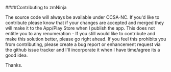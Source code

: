 ####Contributing to zmNinja

The source code will always be available under CCSA-NC. If you'd like to contribute please know that if your changes are accepted and merged they will make it to the App/Play Store when I publish the app. This does not entitle you to any renumeration - If you still would like to contribute and make this solution better, please go right ahead. If you feel this prohibits you from contributing, please create a bug report or enhancement request via the github issue tracker and I'll incorporate it when I have time/agree its a good idea.

Thanks.

